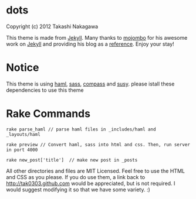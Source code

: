 # dots

Copyright (c) 2012 Takashi Nakagawa

This theme is made from [Jekyll](http://github.com/mojombo/jekyll).
Many thanks to [mojombo](https://github.com/mojombo) for his awesome work on
[Jekyll](http://github.com/mojombo/jekyll) and providing his blog as a
[reference](http://tom.preston-werner.com/). Enjoy your stay!


# Notice

This theme is using [haml](https://github.com/haml/haml), [sass](https://github.com/nex3/sass), [compass](https://github.com/chriseppstein/compass) and [susy](https://github.com/ericam/susy).
please istall these dependencies to use this theme


# Rake Commands

```
rake parse_haml // parse haml files in _includes/haml and _layouts/haml

rake preview // Convert haml, sass into html and css. Then, run server in port 4000

rake new_post['title']  // make new post in _posts

```

All other directories and files are MIT Licensed. Feel free to use the HTML and
CSS as you please. If you do use them, a link back to http://tak0303.github.com would
be appreciated, but is not required. I would suggest modifying it so that
we have some variety. :)
